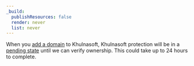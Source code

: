 ```yaml
---
_build:
  publishResources: false
  render: never
  list: never
---
```


When you [add a domain](/fundamentals/setup/account-setup/add-site/) to Khulnasoft, Khulnasoft protection will be in a [pending state](/dns/zone-setups/reference/domain-status/) until we can verify ownership. This could take up to 24 hours to complete.